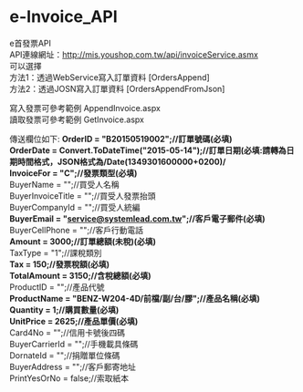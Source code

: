 # e-Invoice_API
e首發票API <br />
API連線網址：http://mis.youshop.com.tw/api/invoiceService.asmx <br />
可以選擇 <br />
方法1：透過WebService寫入訂單資料 [OrdersAppend] <br />
方法2：透過JOSN寫入訂單資料 [OrdersAppendFromJson] <br />

寫入發票可參考範例 AppendInvoice.aspx <br />
讀取發票可參考範例 GetInvoice.aspx <br />

傳送欄位如下:
**OrderID = "B20150519002";//訂單號碼(必填)** <br />
**OrderDate = Convert.ToDateTime("2015-05-14");//訂單日期(必填:請轉為日期時間格式，JSON格式為/Date(1349301600000+0200)/** <br />
**InvoiceFor = "C";//發票類型(必填)** <br />
BuyerName = "";//買受人名稱 <br />
BuyerInvoiceTitle = "";//買受人發票抬頭 <br />
BuyerCompanyId = "";//買受人統編 <br />
**BuyerEmail = "service@systemlead.com.tw";//客戶電子郵件(必填)** <br />
BuyerCellPhone = "";//客戶行動電話 <br />
**Amount = 3000;//訂單總額(未稅)(必填)** <br />
TaxType = "1";//課稅類別 <br />
**Tax = 150;//發票稅額(必填)** <br />
**TotalAmount = 3150;//含稅總額(必填)** <br />
ProductID = "";//產品代號 <br />
**ProductName = "BENZ-W204-4D/前檔/副/台/膠";//產品名稱(必填)** <br />
**Quantity = 1;//購買數量(必填)** <br />
**UnitPrice = 2625;//產品單價(必填)** <br />
Card4No = "";//信用卡號後四碼 <br />
BuyerCarrierId = "";//手機載具條碼 <br />
DornateId = "";//捐贈單位條碼 <br />
BuyerAddress = "";//客戶郵寄地址 <br />
PrintYesOrNo = false;//索取紙本 <br />
